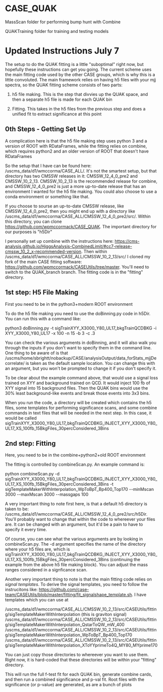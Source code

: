 # CASE_QUAK

MassScan folder for performing bump hunt with Combine

QUAKTraining folder for training and testing models


# Updated Instructions July 7

The setup to do the QUAK fitting is a little "suboptimal" right now, but hopefully these instructions can get you going.  The current scheme uses the main fitting code used by the other CASE groups, which is why this is a little convoluted.  The main framework relies on having h5 files with your mjj spectra, so the QUAK fitting scheme consists of two parts:

1. h5 file making.  This is the step that divvies up the QUAK space, and then a separate h5 file is made for each QUAK bin

2. Fitting.  This takes in the h5 files from the previous step and does a unified fit to extract significance at this point

## 0th Steps - Getting Set Up

A complication here is that the h5 file making step uses python 3 and a version of ROOT with RDataFrames, while the fitting relies on combine, which requires python2 and an older version of ROOT that doesn't have RDataFrames

So the setup that I have can be found here: /uscms_data/d1/wmccorma/CASE_ALL/.  It's not the smartest setup, but that directory has two CMSSW releases in it: CMSSW_12_4_0_pre2 and CMSSW_10_2_13.  CMSSW_10_2_13 is the recommended release for combine, and CMSSW_12_4_0_pre2 is just a more up-to-date release that has an environment I wanted for the h5 file making.  You could also choose to use a conda environment or something like that.

If you choose to sourse an up-to-date CMSSW release, like CMSSW_12_4_0_pre2, then you might end up with a directory like /uscms_data/d1/wmccorma/CASE_ALL/CMSSW_12_4_0_pre2/src/.  Within this directory, you can clone https://github.com/wpmccormack/CASE_QUAK.  The important directory for our purposes is "h5Dir"

I personally set up combine with the instructions here: https://cms-analysis.github.io/HiggsAnalysis-CombinedLimit/#cc7-release-cmssw_10_2_x-recommended-version.  Then within /uscms_data/d1/wmccorma/CASE_ALL/CMSSW_10_2_13/src/ I cloned my fork of the main CASE fitting software: https://github.com/wpmccormack/CASEUtils/tree/master.  You'll need to switch to the QUAK_branch branch.  The fitting code is in the "fitting" directory.


## 1st step: H5 File Making

First you need to be in the python3+modern ROOT environment

To do the h5 file making you need to use the doBinning.py code in h5Dir.  You can run this with a command like:

python3 doBinning.py -t sigTrainXYY_X3000_Y80_UL17_bkgTrainQCDBKG -i XYY_X3000_Y80_UL17 -x 100 -n 15 -b 3 -c .3

You can check the various arguments in doBinning, and it will also walk you through the inputs if you don't want to specify them in the command line.  One thing to be aware of is that /uscms/home/sbrightt/nobackup/CASE/analysisOutput/data_forStats_mjjDecorrelate/ is taken as the default sample location.  You can change this with an argument, but you won't be prompted to change it if you don't specify it.

To be clear about the example command above, that would use a signal loss trained on XYY and background trained on QCD.  It would inject 100 fb of XYY signal into 15 background files.  Then the QUAK bins would use the 30% least background-like events and break those events into 3x3 bins.

When you run the code, a directory will be created which contains the h5 files, some templates for performing significance scans, and some combine commands in text files that will be needed in the next step.  In this case, it would be called sigTrainXYY_X3000_Y80_UL17_bkgTrainQCDBKG_INJECT_XYY_X3000_Y80_UL17_XS_100fb_15BkgFiles_30percConsidered_3Bins

## 2nd step: Fitting

Here, you need to be in the combine+python2+old ROOT environment

The fitting is controlled by combineScan.py.  An example command is:

python combineScan.py -d sigTrainXYY_X3000_Y80_UL17_bkgTrainQCDBKG_INJECT_XYY_X3000_Y80_UL17_XS_100fb_15BkgFiles_30percConsidered_3Bins -t sigTemplateMakerWithInterpolation_WpToBpT_Bp400_Top170 --minMscan 3000 --maxMscan 3000 --massgaps 100

A very important thing to note first here, is that a default h5 directory is taken to be: /uscms_data/d1/wmccorma/CASE_ALL/CMSSW_12_4_0_pre2/src/h5Dir.  You'll probably want to change that within the code to whereever your files are.  It can be changed with an argument, but it'd be a pain to have to specify it every time.

Of course, you can see what the various arguments are by looking in combineScan.py.  The -d argument specifies the name of the directory where your h5 files are, which is sigTrainXYY_X3000_Y80_UL17_bkgTrainQCDBKG_INJECT_XYY_X3000_Y80_UL17_XS_100fb_15BkgFiles_30percConsidered_3Bins (continuing the example from the above h5 file making block).  You can adjust the mass ranges considered in a signficance scan.

Another very important thing to note is that the main fitting code relies on *signal templates*.  To derive the signal templates, you need to follow the instrucitons like: https://github.com/case-team/CASEUtils/blob/master/fitting/fit_signalshape_template.sh.  I have templates which you can use at

/uscms_data/d1/wmccorma/CASE_ALL/CMSSW_10_2_13/src/CASEUtils/fitting/sigTemplateMakerWithInterpolation (this is graviton signal)
/uscms_data/d1/wmccorma/CASE_ALL/CMSSW_10_2_13/src/CASEUtils/fitting/sigTemplateMakerWithInterpolation_QstarToQW_mW_400
/uscms_data/d1/wmccorma/CASE_ALL/CMSSW_10_2_13/src/CASEUtils/fitting/sigTemplateMakerWithInterpolation_WpToBpT_Bp400_Top170
/uscms_data/d1/wmccorma/CASE_ALL/CMSSW_10_2_13/src/CASEUtils/fitting/sigTemplateMakerWithInterpolation_XToYYprimeTo4Q_MY80_MYprime170

You can just copy those directories to whereever you want to use them.  Right now, it is hard-coded that these directories will be within your "fitting" directory.

This will run the full f-test fit for each QUAK bin, generate combine cards, and then run a combined significance and p-val fit.  Root files with the significance (or p-value) are generated, as are a bunch of plots

 